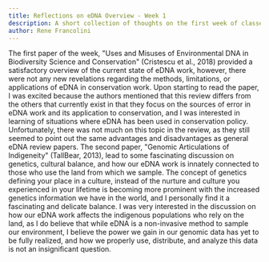 ```yaml
---
title: Reflections on eDNA Overview - Week 1
description: A short collection of thoughts on the first week of classes
author: Rene Francolini
---
```



The first paper of the week, "Uses and Misuses of Environmental DNA in Biodiversity Science and Conservation" (Cristescu et al., 2018) provided a satisfactory overview of the current state of eDNA work, however, there were not any new revelations regarding the methods, limitations, or applications of eDNA in conservation work. Upon starting to read the paper, I was excited because the authors mentioned that this review differs from the others that currently exist in that they focus on the sources of error in eDNA work and its application to conservation, and I was interested in learning of situations where eDNA has been used in conservation policy. Unfortunately, there was not much on this topic in the review, as they still seemed to point out the same advantages and disadvantages as general eDNA review papers. The second paper, "Genomic Articulations of Indigeneity" (TallBear, 2013), lead to some fascinating discussion on genetics, cultural balance, and how our eDNA work is innately connected to those who use the land from which we sample. The concept of genetics defining your place in a culture, instead of the nurture and culture you experienced in your lifetime is becoming more prominent with the increased genetics information we have in the world, and I personally find it a fascinating and delicate balance. I was very interested in the discussion on how our eDNA work affects the indigenous populations who rely on the land, as I do believe that while eDNA is a non-invasive method to sample our environment, I believe the power we gain in our genomic data has yet to be fully realized, and how we properly use, distribute, and analyze this data is not an insignificant question. 